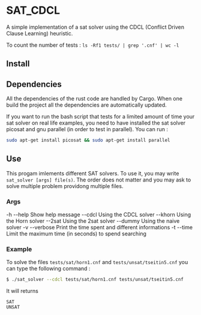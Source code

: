 # SAT_CDCL

A simple implementation of a sat solver using the CDCL (Conflict Driven Clause Learning) heuristic.

To count the number of tests : `ls -Rf1 tests/ | grep '.cnf' | wc -l`


## Install

## Dependencies
All the dependencies of the rust code are handled by Cargo. When one build the project all the dependencies are automatically updated.

If you want to run the bash script that tests for a limited amount of time your sat solver on real life examples, you need to have installed the sat solver picosat and gnu parallel (in order to test in parallel). 
You can run :
```bash
sudo apt-get install picosat && sudo apt-get install parallel
```

## Use
This progam imlements different SAT solvers. To use it, you may write `sat_solver [args] file(s)`. The order does not matter and you may ask to solve multiple problem providong multiple files.

### Args
-h --help     Show help message
--cdcl        Using the CDCL solver
--khorn       Using the Horn solver
--2sat        Using the 2sat solver
--dummy       Using the naive solver
-v --verbose  Print the time spent and different informations
-t --time     Limit the maximum time (in seconds) to spend searching

### Example
To solve the files `tests/sat/horn1.cnf` and `tests/unsat/tseitin5.cnf` you can type the following command :
```bash
$ ./sat_solver --cdcl tests/sat/horn1.cnf tests/unsat/tseitin5.cnf
```
It will returns
```
SAT
UNSAT
```